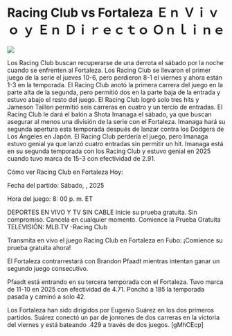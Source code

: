 # Racing Club vs Fortaleza Ｅｎ Ｖｉｖｏ ｙ Ｅｎ Ｄｉｒｅｃｔｏ Ｏｎｌｉｎｅ  
  
  
[![](https://i.imgur.com/qSNzIqt.png)](https://movie.rssnews.media/dPxgtoF.php)  
  
Los Racing Club buscan recuperarse de una derrota el sábado por la noche cuando se enfrenten al Fortaleza. Los Racing Club se llevaron el primer juego de la serie el jueves 10-6, pero perdieron 8-1 el viernes y ahora están 1-3 en la temporada. El Racing Club anotó la primera carrera del juego en la parte alta de la segunda, pero permitió dos en la parte baja de la entrada y estuvo abajo el resto del juego. El Racing Club logró solo tres hits y Jameson Taillon permitió seis carreras en cuatro y un tercio de entradas. El Racing Club le dará el balón a Shota Imanaga el sábado, ya que buscan asegurar al menos una división de la serie con el Fortaleza. Imanaga hará su segunda apertura esta temporada después de lanzar contra los Dodgers de Los Ángeles en Japón. El Racing Club perdería el juego, pero Imanaga estuvo genial ya que lanzó cuatro entradas sin permitir un hit. Imanaga está en su segunda temporada con los Racing Club y estuvo genial en 2025 cuando tuvo marca de 15-3 con efectividad de 2.91.

Cómo ver Racing Club en Fortaleza Hoy:

Fecha del partido: Sábado, , 2025

Hora del juego: 8: 00 p. m. ET

DEPORTES EN VIVO Y TV SIN CABLE
Inicie su prueba gratuita. Sin compromiso. Cancela en cualquier momento.
Comience la Prueba Gratuita
TELEVISIÓN: MLB.TV -Racing Club

Transmita en vivo el juego Racing Club en Fortaleza en Fubo: ¡Comience su prueba gratuita ahora! 

El Fortaleza contrarrestará con Brandon Pfaadt mientras intentan ganar un segundo juego consecutivo.

Pfaadt está entrando en su tercera temporada con el Fortaleza. Tuvo marca de 11-10 en 2025 con efectividad de 4.71. Ponchó a 185 la temporada pasada y caminó a solo 42.

Los Fortaleza han sido dirigidos por Eugenio Suárez en los dos primeros partidos. Suárez conectó un par de jonrones de dos carreras en la victoria del viernes y está bateando .429 a través de dos juegos. [gMhCEcp]